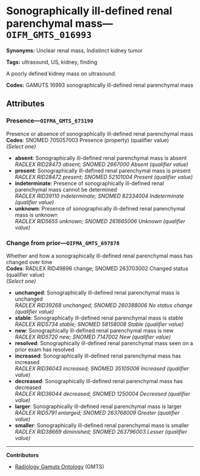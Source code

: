 # Sonographically ill-defined renal parenchymal mass—`OIFM_GMTS_016993`

**Synonyms:** Unclear renal mass, Indistinct kidney tumor

**Tags:** ultrasound, US, kidney, finding

A poorly defined kidney mass on ultrasound.

**Codes:** GAMUTS 16993 sonographically ill-defined renal parenchymal mass

## Attributes

### Presence—`OIFMA_GMTS_673190`

Presence or absence of sonographically ill-defined renal parenchymal mass  
**Codes**: SNOMED 705057003 Presence (property) (qualifier value)  
*(Select one)*

- **absent**: Sonographically ill-defined renal parenchymal mass is absent  
_RADLEX RID28473 absent; SNOMED 2667000 Absent (qualifier value)_
- **present**: Sonographically ill-defined renal parenchymal mass is present  
_RADLEX RID28472 present; SNOMED 52101004 Present (qualifier value)_
- **indeterminate**: Presence of sonographically ill-defined renal parenchymal mass cannot be determined  
_RADLEX RID39110 indeterminate; SNOMED 82334004 Indeterminate (qualifier value)_
- **unknown**: Presence of sonographically ill-defined renal parenchymal mass is unknown  
_RADLEX RID5655 unknown; SNOMED 261665006 Unknown (qualifier value)_

### Change from prior—`OIFMA_GMTS_697878`

Whether and how a sonographically ill-defined renal parenchymal mass has changed over time  
**Codes**: RADLEX RID49896 change; SNOMED 263703002 Changed status (qualifier value)  
*(Select one)*

- **unchanged**: Sonographically ill-defined renal parenchymal mass is unchanged  
_RADLEX RID39268 unchanged; SNOMED 260388006 No status change (qualifier value)_
- **stable**: Sonographically ill-defined renal parenchymal mass is stable  
_RADLEX RID5734 stable; SNOMED 58158008 Stable (qualifier value)_
- **new**: Sonographically ill-defined renal parenchymal mass is new  
_RADLEX RID5720 new; SNOMED 7147002 New (qualifier value)_
- **resolved**: Sonographically ill-defined renal parenchymal mass seen on a prior exam has resolved  
- **increased**: Sonographically ill-defined renal parenchymal mass has increased  
_RADLEX RID36043 increased; SNOMED 35105006 Increased (qualifier value)_
- **decreased**: Sonographically ill-defined renal parenchymal mass has decreased  
_RADLEX RID36044 decreased; SNOMED 1250004 Decreased (qualifier value)_
- **larger**: Sonographically ill-defined renal parenchymal mass is larger  
_RADLEX RID5791 enlarged; SNOMED 263768009 Greater (qualifier value)_
- **smaller**: Sonographically ill-defined renal parenchymal mass is smaller  
_RADLEX RID38669 diminished; SNOMED 263796003 Lesser (qualifier value)_

---

**Contributors**

- [Radiology Gamuts Ontology](https://gamuts.net/) (GMTS)